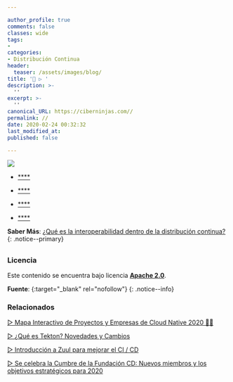 ```yaml
---

author_profile: true
comments: false
classes: wide
tags:
- 
categories:
- Distribución Continua
header:
  teaser: /assets/images/blog/
title: '🚀 ▷ '
description: >-
  ''
excerpt: >-
  ''
canonical_URL: https://ciberninjas.com//
permalink: //
date: 2020-02-24 00:32:32
last_modified_at: 
published: false

---
```


![](/assets/images/ "")

* [****]()

<!-- contenido -->

* [****]()

<!-- contenido -->


* [****]()

<!-- contenido -->


* [****]()

<!-- contenido -->

**Saber Más**: [¿Qué es la interoperabilidad dentro de la distribución continua?](/que-es-la-interoperabilidad-en-la-distribucion-continua/)
{: .notice--primary}

## 

<!-- contenido -->

## 

<!-- contenido -->

### Licencia

Este contenido se encuentra bajo licencia **[Apache 2.0](https://es.wikipedia.org/wiki/Apache_License "Licencia Apache 2.0")**.

**Fuente**\: []( ""){:target="_blank" rel="nofollow"}
{: .notice--info}

### Relacionados

[▷ Mapa Interactivo de Proyectos y Empresas de Cloud Native 2020 👨‍💻](/mapa-interactivo-proyectos-nube-nativa/)

[▷ ¿Qué es Tekton? Novedades y Cambios](/que-es-tekton/)

[▷ Introducción a Zuul para mejorar el CI / CD](/introduccion-zuul-open-source/)

[▷ Se celebra la Cumbre de la Fundación CD: Nuevos miembros y los objetivos estratégicos para 2020](/cumbre-cd-nuevos-miembros/)
